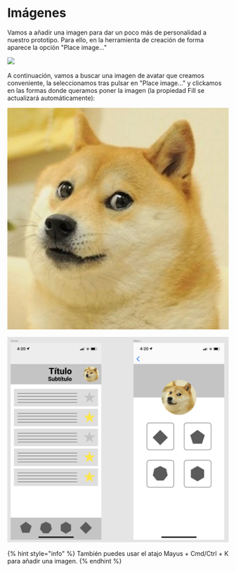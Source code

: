 # Imágenes

Vamos a añadir una imagen para dar un poco más de personalidad a nuestro prototipo. Para ello, en la herramienta de creación de forma aparece la opción "Place image..."

![](../.gitbook/assets/place\_image.png)

A continuación, vamos a buscar una imagen de avatar que creamos conveniente, la seleccionamos tras pulsar en "Place image..." y clickamos en las formas donde queramos poner la imagen (la propiedad Fill se actualizará automáticamente):

![Una imagen seleccionada aleatoriamente para el avatar](../.gitbook/assets/doge.jpg)

![Poco a poco podemos migrar nuestro wireframe a mockup](../.gitbook/assets/dogeatar.png)

{% hint style="info" %}
También puedes usar el atajo Mayus + Cmd/Ctrl + K para añadir una imagen.
{% endhint %}
